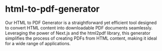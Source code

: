 # html-to-pdf-generator
Our HTML to PDF Generator is a straightforward yet efficient tool designed to convert HTML content into downloadable PDF documents seamlessly. Leveraging the power of Next.js and the html2pdf library, this generator simplifies the process of creating PDFs from HTML content, making it ideal for a wide range of applications.
